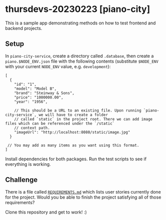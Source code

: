 # thursdevs-20230223 [piano-city]

This is a sample app demonstrating methods on how to test frontend and backend projects.

## Setup

In `piano-city-service`, create a directory called `.database`, then create a `piano.$NODE_ENV.json` file with the
following contents (substitute `$NODE_ENV` with your current `NODE_ENV` value, e.g. `development`):

```json5
[
  {
    "id": "1",
    "model": "Model B",
    "brand": "Steinway & Sons",
    "price": "1000000.00",
    "year": "1956",

    // This should be a URL to an existing file. Upon running `piano-city-service`, we will have to create a folder
    // called `static` in the project root. There we can add image files which can be referenced under the `/static`
    // context path.
    "imageUrl": "http://localhost:8080/static/image.jpg"
  }

 // You may add as many items as you want using this format.
]
```

Install dependencies for both packages. Run the test scripts to see if everything is working.

## Challenge

There is a file called [`REQUIREMENTS.md`](./REQUIREMENTS.md) which lists user stories currently done for the project. Would you be able to
finish the project satisfying all of those requirements?

Clone this repository and get to work! :)
